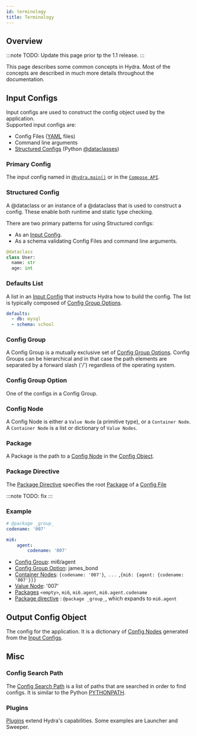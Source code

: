 ```yaml
---
id: terminology
title: Terminology
---
```

## Overview
:::note
TODO: Update this page prior tp the 1.1 release.
:::

This page describes some common concepts in Hydra. 
Most of the concepts are described in much more details throughout the documentation.

## Input Configs
Input configs are used to construct the config object used by the application.  
Supported input configs are:
- Config Files ([YAML](https://yaml.org/) files)
- Command line arguments
- [Structured Configs](#structured-config) (Python [@dataclasses](https://docs.python.org/3/library/dataclasses.html))

### Primary Config
The input config named in [`@hydra.main()`](tutorials/basic/your_first_app/1_simple_cli.md) or in 
the [`Compose API`](advanced/compose_api.md).  


### Structured Config
A @dataclass or an instance of a @dataclass that is used to construct a config. These enable both runtime and static type checking.

There are two primary patterns for using Structured configs:
- As an [Input Config](#input-configs).
- As a schema validating Config Files and command line arguments.

```python title="Example:"
@dataclass
class User:
  name: str
  age: int
```


### Defaults List
A list in an [Input Config](#input-configs) that instructs Hydra how to build the config. 
The list is typically composed of [Config Group Options](#config-group-option).
```yaml title="Example: config.yaml"
defaults:
  - db: mysql
  - schema: school
```

### Config Group

A Config Group is a mutually exclusive set of [Config Group Options](#config-group-option). 
Config Groups can be hierarchical and in that case the path elements are separated by a forward slash ('/') 
regardless of the operating system.

### Config Group Option
One of the configs in a Config Group.

### Config Node
A Config Node is either a `Value Node` (a primitive type), or a `Container Node`.  A `Container Node` is a list or dictionary of `Value Nodes`.

### Package
A Package is the path to a [Config Node](#config-node) in the [Config Object](#output-config-object).

### Package Directive
The [Package Directive](advanced/overriding_packages.md) specifies the root [Package](#package) of a [Config File](#input-configs)

:::note
TODO: fix
:::

### Example
```yaml title="Input config: mi6/agent/james_bond.yaml"
# @package _group_
codename: '007'
```
```yaml title="Resulting config"
mi6:
    agent:
        codename: '007'
```
- [Config Group](#config-group): mi6/agent
- [Config Group Option](#config-group-option): james_bond  
- [Container Nodes](#config-node): `{codename: '007'}`, &nbsp;. . . &nbsp;,`{mi6: {agent: {codename: '007'}}}`
- [Value Node](#config-node): '007'
- [Packages](#package) `<empty>`, `mi6`, `mi6.agent`, `mi6.agent.codename`
- [Package directive](#package-directive) : `@package _group_`, which expands to `mi6.agent`

## Output Config Object
The config for the application. It is a dictionary of [Config Nodes](#config-node) generated from the [Input Configs](#input-configs).
 
## Misc
### Config Search Path
The [Config Search Path](advanced/search_path.md) is a list of paths that are searched in order to find configs. It is similar to
the Python [PYTHONPATH](https://docs.python.org/3/using/cmdline.html#envvar-PYTHONPATH).

### Plugins
[Plugins](advanced/plugins.md) extend Hydra's capabilities. Some examples are Launcher and Sweeper.